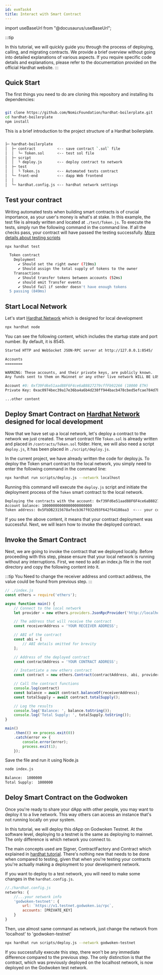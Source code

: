 ```yaml
---
id: evmTask4
title: Interact with Smart Contract
---
```

import useBaseUrl from "@docusaurus/useBaseUrl";

:::tip

In this tutorial, we will quickly guide you through the process of deploying, calling, and migrating contracts. We provide a brief overview without going into detailed explanations of various aspects. If you require specific code details and explanations, please refer to the documentation provided on the official Hardhat website.
:::

## Quick Start

The first things you need to do are cloning this repository and installing its dependencies:

```bash 

git clone https://github.com/NomicFoundation/hardhat-boilerplate.git
cd hardhat-boilerplate
npm install

```

This is a brief introduction to the project structure of a Hardhat boilerplate.

```bash

├─ hardhat-boilerplate
│  ├─ contract          <-- save contract `.sol` file
│  │  └─ Token.sol      <-- test sol file
│  ├─ script
│  │  └ deploy.js       <-- deploy contract to network
│  ├─ test
│  │  └ Token.js        <-- Automated tests contract 
│  └─ front-end         <-- dapp Web frontend 
│  │
│  └─ hardhat.config.js <-- hardhat network settings
```

## Test your contract
Writing automated tests when building smart contracts is of crucial importance, as your user's money is what's at stake. In this example, the test file is already written and located at `./test/Token.js`. To execute the tests, simply run the following command in the command line. If all the checks pass, your contract will have passed the testing successfully. [More details about testing scripts](https://hardhat.org/tutorial/testing-contracts)
```bash
npx hardhat test

  Token contract
    Deployment
      ✔ Should set the right owner (719ms)
      ✔ Should assign the total supply of tokens to the owner
    Transactions
      ✔ Should transfer tokens between accounts (52ms)
      ✔ should emit Transfer events
      ✔ Should fail if sender doesn't have enough tokens
  5 passing (849ms)
```


## Start Local Network
Let's start [Hardhat Network](https://hardhat.org/hardhat-network/docs/overview#hardhat-network) which is designed for local development

```bash
npx hardhat node
```
You can see the following content, which includes the startup state and port number. By default, it is 8545.
```bash
Started HTTP and WebSocket JSON-RPC server at http://127.0.0.1:8545/

Accounts
========

WARNING: These accounts, and their private keys, are publicly known.
Any funds sent to them on Mainnet or any other live network WILL BE LOST.

Account #0: 0xf39Fd6e51aad88F6F4ce6aB8827279cffFb92266 (10000 ETH)
Private Key: 0xac0974bec39a17e36ba4a6b4d238ff944bacb478cbed5efcae784d7bf4f2ff80

...other content
```

## Deploy Smart Contract on [Hardhat Network](https://hardhat.org/hardhat-network/docs/overview#hardhat-network) designed for local development
Now that we have set up a local network, let's deploy a contract to the network we just created. The smart contract file `Token.sol` is already written and placed in `/contracts/Token.sol` folder. Here, we will also need a script `deploy.js`, it has been placed in `./script/deploy.js`. 

In the current project, we have already written the code for deploy.js. To deploy the Token smart contract to the local network, you simply need to enter the following command in the command line:
```bash
npx hardhat run scripts/deploy.js --network localhost
```
Running this command will execute the `deploy.js` script and initiate the deployment process of the `Token` smart contract to the local network.
```bash
Deploying the contracts with the account: 0xf39Fd6e51aad88F6F4ce6aB8827279cffFb92266  <-- receive address for next step
Account balance: 10000000000000000000000
Token address: 0x5FbDB2315678afecb367f032d93F642f64180aa3  <--- your contract address
```

If you see the above content, it means that your contract deployment was successful. Next, we will learn how to invoke the deployed contract.

## Invoke the Smart Contract

Next, we are going to invoke the contract that we deployed locally. Before proceeding with this step, please ensure that your local network is running without any interruptions. First, we need to add an index.js file in the root directory and copy the following content into it.

:::tip
You Need to change the receiver address and contract address, the value could be found from previous step.
:::

```javascript
// ./index.js
const ethers = require('ethers');

async function main() {
    // Connect to the local network
    let provider = new ethers.providers.JsonRpcProvider('http://localhost:8545');

    // The address that will receive the contract
    const receiverAddress = 'YOUR RECEIVER ADDRESS';

    // ABI of the contract
    const abi = [
        // ABI details omitted for brevity
    ];

    // Address of the deployed contract
    const contractAddress = 'YOUR CONTRACT ADDRESS';

    // Instantiate a new ethers contract
    const contract = new ethers.Contract(contractAddress, abi, provider.getSigner());

    // Call the contract functions
    console.log(contract)
    const balance = await contract.balanceOf(receiverAddress);
    const totalSupply = await contract.totalSupply();

    // Log the results
    console.log('Balance: ', balance.toString());
    console.log('Total Supply: ', totalSupply.toString());
}

main()
    .then(() => process.exit(0))
    .catch(error => {
        console.error(error);
        process.exit(1);
    });
```
Save the file and run it using Node.js
```bash
node index.js

Balance:  1000000
Total Supply:  1000000
```


## Deloy Smart Contract on the Godwoken

Once you're ready to share your dApp with other people, you may want to deploy it to a live network. This way others can access an instance that's not running locally on your system.

In this tutorial, we will deploy this dApp on Godwoken Testnet. At the software level, deploying to a testnet is the same as deploying to mainnet. The only difference is which network you connect to.

The main concepts used are Signer, ContractFactory and Contract which explained in [hardhat tutorial](https://hardhat.org/tutorial/testing-contracts). There's nothing new that needs to be done when compared to testing, given that when you're testing your contracts you're actually making a deployment to your development network.

If you want to deploy to a test network, you will need to make some changes in the `hardhat.config.js`.

```javascript
//./hardhat.config.js
networks: {
    //...your network info
    'godwoken-testnet': {
        url: `https://v1.testnet.godwoken.io/rpc`,
        accounts: [PRIVATE_KEY]
    }
}
```

Then, use almost same command as network, just change the network from 'localhost' to 'godwoken-testnet'
```bash
npx hardhat run scripts/deploy.js --network godwoken-testnet
```

If you successfully execute this step, there won't be any immediate difference compared to the previous step. The only distinction is that the contract, which was previously deployed on the localhost network, is now deployed on the Godwoken test network.





